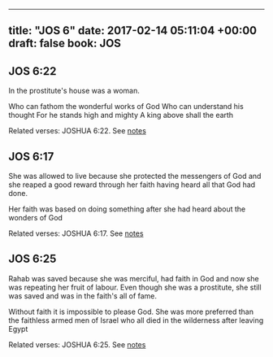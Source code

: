 
---
title: "JOS 6"
date: 2017-02-14 05:11:04 +00:00
draft: false
book: JOS
---

## JOS 6:22

In the prostitute's house was a woman.

Who can fathom the wonderful works of God
Who can understand his thought
For he stands high and mighty
A king above shall the earth

Related verses: JOSHUA 6:22. See [notes](https://my.bible.com/notes/2570211319475855573)


## JOS 6:17

She was allowed to live because she protected the messengers of God and she reaped a good reward through her faith having heard all that God had done.

Her faith was based on doing something after she had heard about the wonders of God

Related verses: JOSHUA 6:17. See [notes](https://my.bible.com/notes/2570210289606451402)


## JOS 6:25

Rahab was saved because she was merciful, had faith in God and now she was repeating her fruit of labour. Even though she was a prostitute, she still was saved and was in the faith's all of fame.

Without faith it is impossible to please God. She was more preferred than the faithless armed men of Israel who all died in the wilderness after leaving Egypt

Related verses: JOSHUA 6:25. See [notes](https://my.bible.com/notes/2569420267223507459)

